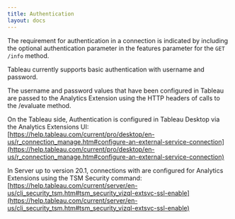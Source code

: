```yaml
---
title: Authentication
layout: docs
---
```


The requirement for authentication in a connection is indicated by including the optional authentication parameter in the features parameter for the ```GET /info``` method.

Tableau currently supports basic authentication with username and password. 

The username and password values that have been configured in Tableau are passed to the Analytics Extension using the HTTP headers of calls to the /evaluate method.

On the Tableau side, Authentication is configured in Tableau Desktop via the Analytics Extensions UI: [https://help.tableau.com/current/pro/desktop/en-us/r_connection_manage.htm#configure-an-external-service-connection](https://help.tableau.com/current/pro/desktop/en-us/r_connection_manage.htm#configure-an-external-service-connection)

In Server up to version 20.1, connections with are configured for Analytics Extensions using the TSM Security command: [https://help.tableau.com/current/server/en-us/cli_security_tsm.htm#tsm_security_vizql-extsvc-ssl-enable](https://help.tableau.com/current/server/en-us/cli_security_tsm.htm#tsm_security_vizql-extsvc-ssl-enable)
